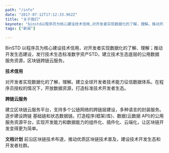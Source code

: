```yaml
---
path: "/info"
date: "2017-07-12T17:12:33.962Z"
title: "关于我们"
keynote: "binstd以程序员为核心建设技术信用,对开发者实现数据化的了解，理解。推动开发生态建设，建立技术生态底层的公用数据服务资源，区块链跨链云服务;发行技术生态标准数字资产STD。成为技术落地的最后一公里，引领开发潮流。"
tags: ["新闻"]

---
```


BinSTD 以程序员为核心建设技术信用，对开发者实现数据化的了解、理解；推动开发生态建设，发行技术生态标准数字资产STD，建立技术生态底层的公用数据服务资源，区块链跨链云服务。

**技术信用**

对开发者实现数据化的了解，理解。建立全球开发者技术能力征信数据体系。在程序员授权的情况下，开放数据资源，打造标准技术开发者生态。

**跨链云服务**

建立区块链云服务平台，支持多个公链网络的跨链层建设，多种语言的封装服务。逐步建设跨链 基础链和状态数据链。打造程序(框架/库)、数据(云数据 API)的公用服务资源平台，实现开发能力和数据能力的组件化、插件化、云端化，让区块链开发变得更为简单。

**文档计划**
前沿区块链技术布道，推动优质区块链技术普及，建设技术开发生态和开发者社群。

